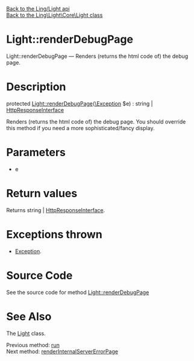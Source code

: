 [Back to the Ling/Light api](https://github.com/lingtalfi/Light/blob/master/doc/api/Ling/Light.md)<br>
[Back to the Ling\Light\Core\Light class](https://github.com/lingtalfi/Light/blob/master/doc/api/Ling/Light/Core/Light.md)


Light::renderDebugPage
================



Light::renderDebugPage — Renders (returns the html code of) the debug page.




Description
================


protected [Light::renderDebugPage](https://github.com/lingtalfi/Light/blob/master/doc/api/Ling/Light/Core/Light/renderDebugPage.md)([\Exception](http://php.net/manual/en/class.exception.php) $e) : string | [HttpResponseInterface](https://github.com/lingtalfi/Light/blob/master/doc/api/Ling/Light/Http/HttpResponseInterface.md)




Renders (returns the html code of) the debug page.
You should override this method if you need a more sophisticated/fancy display.




Parameters
================


- e

    


Return values
================

Returns string | [HttpResponseInterface](https://github.com/lingtalfi/Light/blob/master/doc/api/Ling/Light/Http/HttpResponseInterface.md).


Exceptions thrown
================

- [Exception](http://php.net/manual/en/class.exception.php).&nbsp;







Source Code
===========
See the source code for method [Light::renderDebugPage](https://github.com/lingtalfi/Light/blob/master/Core/Light.php#L569-L587)


See Also
================

The [Light](https://github.com/lingtalfi/Light/blob/master/doc/api/Ling/Light/Core/Light.md) class.

Previous method: [run](https://github.com/lingtalfi/Light/blob/master/doc/api/Ling/Light/Core/Light/run.md)<br>Next method: [renderInternalServerErrorPage](https://github.com/lingtalfi/Light/blob/master/doc/api/Ling/Light/Core/Light/renderInternalServerErrorPage.md)<br>

